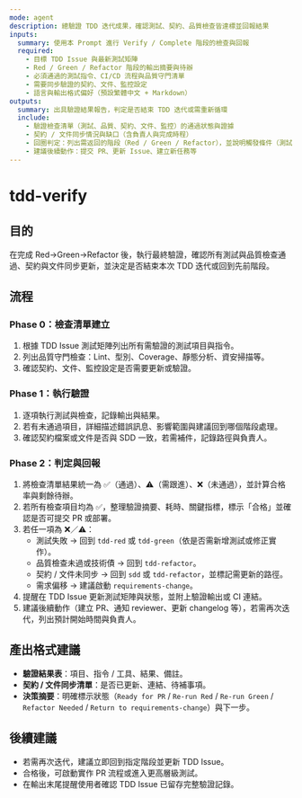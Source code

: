 ```yaml
---
mode: agent
description: 總驗證 TDD 迭代成果，確認測試、契約、品質檢查皆達標並回報結果
inputs:
  summary: 使用本 Prompt 進行 Verify / Complete 階段的檢查與回報
  required:
    - 目標 TDD Issue 與最新測試矩陣
    - Red / Green / Refactor 階段的輸出摘要與待辦
    - 必須通過的測試指令、CI/CD 流程與品質守門清單
    - 需要同步驗證的契約、文件、監控設定
    - 語言與輸出格式偏好（預設繁體中文 + Markdown）
outputs:
  summary: 出具驗證結果報告，判定是否結束 TDD 迭代或需重新循環
  include:
    - 驗證檢查清單（測試、品質、契約、文件、監控）的通過狀態與證據
    - 契約 / 文件同步情況與缺口（含負責人與完成時程）
    - 回圈判定：列出需返回的階段（Red / Green / Refactor），並說明觸發條件（測試失敗類型、品質缺口、契約偏差）
    - 建議後續動作：提交 PR、更新 Issue、建立新任務等
---
```


# tdd-verify

## 目的

在完成 Red→Green→Refactor 後，執行最終驗證，確認所有測試與品質檢查通過、契約與文件同步更新，並決定是否結束本次 TDD 迭代或回到先前階段。

## 流程

### Phase 0：檢查清單建立
1. 根據 TDD Issue 測試矩陣列出所有需驗證的測試項目與指令。
2. 列出品質守門檢查：Lint、型別、Coverage、靜態分析、資安掃描等。
3. 確認契約、文件、監控設定是否需要更新或驗證。

### Phase 1：執行驗證
1. 逐項執行測試與檢查，記錄輸出與結果。
2. 若有未通過項目，詳細描述錯誤訊息、影響範圍與建議回到哪個階段處理。
3. 確認契約檔案或文件是否與 SDD 一致，若需補件，記錄路徑與負責人。

### Phase 2：判定與回報
1. 將檢查清單結果統一為 ✅（通過）、⚠️（需跟進）、❌（未通過），並計算合格率與剩餘待辦。
2. 若所有檢查項目均為 ✅，整理驗證摘要、耗時、關鍵指標，標示「合格」並確認是否可提交 PR 或部署。
3. 若任一項為 ❌／⚠️：
   - 測試失敗 → 回到 `tdd-red` 或 `tdd-green`（依是否需新增測試或修正實作）。
   - 品質檢查未過或技術債 → 回到 `tdd-refactor`。
   - 契約 / 文件未同步 → 回到 `sdd` 或 `tdd-refactor`，並標記需更新的路徑。
   - 需求偏移 → 建議啟動 `requirements-change`。
4. 提醒在 TDD Issue 更新測試矩陣與狀態，並附上驗證輸出或 CI 連結。
5. 建議後續動作（建立 PR、通知 reviewer、更新 changelog 等），若需再次迭代，列出預計開始時間與負責人。

## 產出格式建議

- **驗證結果表**：項目、指令 / 工具、結果、備註。
- **契約 / 文件同步清單**：是否已更新、連結、待補事項。
- **決策摘要**：明確標示狀態（`Ready for PR` / `Re-run Red` / `Re-run Green` / `Refactor Needed` / `Return to requirements-change`）與下一步。

## 後續建議

- 若需再次迭代，建議立即回到指定階段並更新 TDD Issue。
- 合格後，可啟動實作 PR 流程或進入更高層級測試。
- 在輸出末尾提醒使用者確認 TDD Issue 已留存完整驗證記錄。
